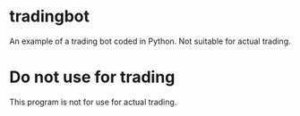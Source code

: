 # tradingbot

An example of a trading bot coded in Python. Not suitable for actual trading.

# Do not use for trading

This program is not for use for actual trading.

